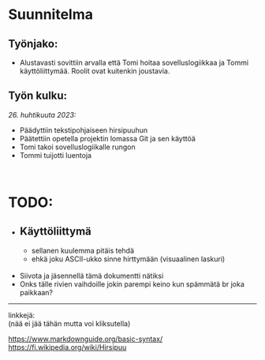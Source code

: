 # Suunnitelma
## Työnjako:
- Alustavasti sovittiin arvalla että Tomi hoitaa sovelluslogiikkaa ja Tommi käyttöliittymää. Roolit ovat kuitenkin joustavia.

## Työn kulku:
*26. huhtikuuta 2023:*
- Päädyttiin tekstipohjaiseen hirsipuuhun
- Päätettiin opetella projektin lomassa Git ja sen käyttöä
- Tomi takoi sovelluslogiikalle rungon
- Tommi tuijotti luentoja

<br>

# TODO:
- Käyttöliittymä
    -
    - sellanen kuulemma pitäis tehdä
    - ehkä joku ASCII-ukko sinne hirttymään (visuaalinen laskuri)
<br><br>
- Siivota ja jäsennellä tämä dokumentti nätiksi
- Onks tälle rivien vaihdoille jokin parempi keino kun spämmätä br joka paikkaan?


<hr>
linkkejä:
<br>
(nää ei jää tähän mutta voi kliksutella)

https://www.markdownguide.org/basic-syntax/ <br>
https://fi.wikipedia.org/wiki/Hirsipuu
